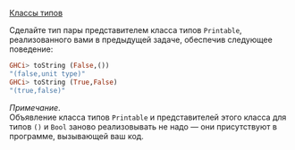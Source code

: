 [Классы типов](https://stepik.org/lesson/8420/step/9)

Сделайте тип пары представителем класса типов `Printable`, реализованного вами в предыдущей задаче, обеспечив следующее поведение:  
```haskell
GHCi> toString (False,())
"(false,unit type)"
GHCi> toString (True,False)
"(true,false)"
```  
_Примечание_.  
Объявление класса типов `Printable` и представителей этого класса для типов `()` и  `Bool` заново реализовывать не надо — они присутствуют в программе, вызывающей ваш код.  


